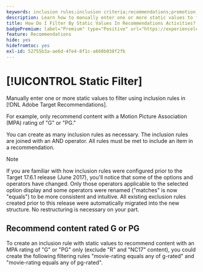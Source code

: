 ```yaml
---
keywords: inclusion rules;inclusion criteria;recommendations;promotion;promotions;dynamic filtering;static;static filter
description: Learn how to manually enter one or more static values to filter using inclusion rules in Adobe [!DNL Target] Recommendations.
title: How Do I Filter By Static Values In Recommendations Activities?
badgePremium: label="Premium" type="Positive" url="https://experienceleague.adobe.com/docs/target/using/introduction/intro.html?lang=en#premium newtab=true" tooltip="See what's included in Target Premium."
feature: Recommendations
hide: yes
hidefromtoc: yes
exl-id: 52755b3a-ae6d-4fe4-8f1c-a660b038f2fb
---
```

# [!UICONTROL Static Filter]

Manually enter one or more static values to filter using inclusion rules in [!DNL Adobe Target Recommendations].

For example, only recommend content with a Motion Picture Association (MPA) rating of "G" or "PG."

You can create as many inclusion rules as necessary. The inclusion rules are joined with an AND operator. All rules must be met to include an item in a recommendation.

>[!NOTE]
>
>If you are familiar with how inclusion rules were configured prior to the Target 17.6.1 release (June 2017), you'll notice that some of the options and operators have changed. Only those operators applicable to the selected option display and some operators were renamed ("matches" is now "equals") to be more consistent and intuitive. All existing exclusion rules created prior to this release were automatically migrated into the new structure. No restructuring is necessary on your part.

## Recommend content rated G or PG

To create an inclusion rule with static values to recommend content with an MPA rating of "G" or "PG" only (exclude "R" and "NC17" content), you could create the following filtering rules "movie-rating equals any of g-rated" and "movie-rating equals any of pg-rated".
